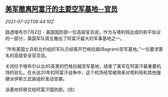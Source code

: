 <!--1625209263000-->
[美军撤离阿富汗的主要空军基地--官员](https://cn.reuters.com/article/us-troop-withdraw-afghanistan-0702-idCNKCS2E80JB)
------

<div><i>2021-07-02T06:44:10Z</i></div><p>路透喀布尔7月2日 - 美国国防部一位高级官员说，作为与塔利班达成的和平协议的一部分，美国军队周五撤出了阿富汗最大的军事基地之一。</p><p>“所有美国士兵和北约组织军队已经离开巴格拉姆(Bagram)空军基地。”一位要求匿名的高级安全官员说。</p><p>关闭位于喀布尔以北40英里的巴格拉姆空军基地，结束了美军在阿富汗最重要机场的驻扎。在长达20年的阿富汗战争中，这个机场经常被用来对塔利班和其他强硬派伊斯兰武装组织发动空袭。</p><p>该基地将移交给阿富汗国防部。(完)</p>
